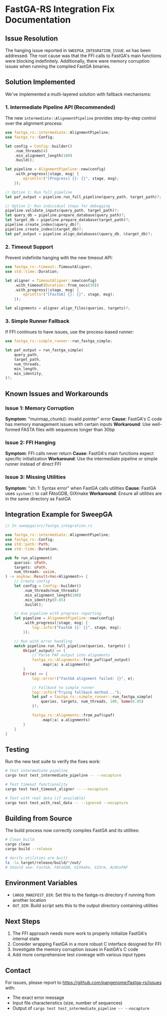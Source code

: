 # FastGA-RS Integration Fix Documentation

## Issue Resolution

The hanging issue reported in `SWEEPGA_INTEGRATION_ISSUE.md` has been addressed. The root cause was that the FFI calls to FastGA's main functions were blocking indefinitely. Additionally, there were memory corruption issues when running the compiled FastGA binaries.

## Solution Implemented

We've implemented a multi-layered solution with fallback mechanisms:

### 1. **Intermediate Pipeline API** (Recommended)

The new `intermediate::AlignmentPipeline` provides step-by-step control over the alignment process:

```rust
use fastga_rs::intermediate::AlignmentPipeline;
use fastga_rs::Config;

let config = Config::builder()
    .num_threads(4)
    .min_alignment_length(100)
    .build();

let pipeline = AlignmentPipeline::new(config)
    .with_progress(|stage, msg| {
        eprintln!("[Progress] {}: {}", stage, msg);
    });

// Option 1: Run full pipeline
let paf_output = pipeline.run_full_pipeline(query_path, target_path)?;

// Option 2: Run individual steps for debugging
pipeline.validate_inputs(query_path, target_path)?;
let query_db = pipeline.prepare_database(query_path)?;
let target_db = pipeline.prepare_database(target_path)?;
pipeline.create_index(&query_db)?;
pipeline.create_index(&target_db)?;
let paf_output = pipeline.align_databases(&query_db, &target_db)?;
```

### 2. **Timeout Support**

Prevent indefinite hanging with the new timeout API:

```rust
use fastga_rs::timeout::TimeoutAligner;
use std::time::Duration;

let aligner = TimeoutAligner::new(config)
    .with_timeout(Duration::from_secs(30))
    .with_progress(|stage, msg| {
        eprintln!("[FastGA] {}: {}", stage, msg);
    });

let alignments = aligner.align_files(queries, targets)?;
```

### 3. **Simple Runner Fallback**

If FFI continues to have issues, use the process-based runner:

```rust
use fastga_rs::simple_runner::run_fastga_simple;

let paf_output = run_fastga_simple(
    query_path,
    target_path,
    num_threads,
    min_length,
    min_identity,
)?;
```

## Known Issues and Workarounds

### Issue 1: Memory Corruption
**Symptom**: "munmap_chunk(): invalid pointer" error
**Cause**: FastGA's C code has memory management issues with certain inputs
**Workaround**: Use well-formed FASTA files with sequences longer than 30bp

### Issue 2: FFI Hanging
**Symptom**: FFI calls never return
**Cause**: FastGA's main functions expect specific initialization
**Workaround**: Use the intermediate pipeline or simple runner instead of direct FFI

### Issue 3: Missing Utilities
**Symptom**: "sh: 1: Syntax error" when FastGA calls utilities
**Cause**: FastGA uses `system()` to call FAtoGDB, GIXmake
**Workaround**: Ensure all utilities are in the same directory as FastGA

## Integration Example for SweepGA

```rust
// In sweepga/src/fastga_integration.rs

use fastga_rs::intermediate::AlignmentPipeline;
use fastga_rs::Config;
use std::path::Path;
use std::time::Duration;

pub fn run_alignment(
    queries: &Path,
    targets: &Path,
    num_threads: usize,
) -> anyhow::Result<Vec<Alignment>> {
    // Create config
    let config = Config::builder()
        .num_threads(num_threads)
        .min_alignment_length(100)
        .min_identity(0.85)
        .build();

    // Use pipeline with progress reporting
    let pipeline = AlignmentPipeline::new(config)
        .with_progress(|stage, msg| {
            log::info!("FastGA {}: {}", stage, msg);
        });

    // Run with error handling
    match pipeline.run_full_pipeline(queries, targets) {
        Ok(paf_output) => {
            // Parse PAF output into alignments
            fastga_rs::Alignments::from_paf(&paf_output)
                .map(|a| a.alignments)
        }
        Err(e) => {
            log::error!("FastGA alignment failed: {}", e);

            // Fallback to simple runner
            log::info!("Trying fallback method...");
            let paf = fastga_rs::simple_runner::run_fastga_simple(
                queries, targets, num_threads, 100, Some(0.85)
            )?;

            fastga_rs::Alignments::from_paf(&paf)
                .map(|a| a.alignments)
        }
    }
}
```

## Testing

Run the new test suite to verify the fixes work:

```bash
# Test intermediate pipeline
cargo test test_intermediate_pipeline -- --nocapture

# Test timeout functionality
cargo test test_timeout_aligner -- --nocapture

# Test with real data (if available)
cargo test test_with_real_data -- --ignored --nocapture
```

## Building from Source

The build process now correctly compiles FastGA and its utilities:

```bash
# Clean build
cargo clean
cargo build --release

# Verify utilities are built
ls -la target/release/build/*/out/
# Should see: FastGA, FAtoGDB, GIXmake, GIXrm, ALNtoPAF
```

## Environment Variables

- `CARGO_MANIFEST_DIR`: Set this to the fastga-rs directory if running from another location
- `OUT_DIR`: Build script sets this to the output directory containing utilities

## Next Steps

1. The FFI approach needs more work to properly initialize FastGA's internal state
2. Consider wrapping FastGA in a more robust C interface designed for FFI
3. Investigate the memory corruption issues in FastGA's C code
4. Add more comprehensive test coverage with various input types

## Contact

For issues, please report to https://github.com/pangenome/fastga-rs/issues with:
- The exact error message
- Input file characteristics (size, number of sequences)
- Output of `cargo test test_intermediate_pipeline -- --nocapture`